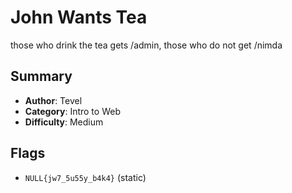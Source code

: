 # John Wants Tea

those who drink the tea gets /admin, those who do not get /nimda

## Summary

- **Author**: Tevel
- **Category**: Intro to Web
- **Difficulty**: Medium

## Flags

- `NULL{jw7_5u55y_b4k4}` (static)
